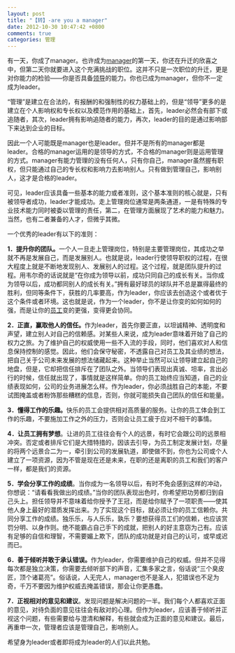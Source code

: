```yaml
---
layout: post
title: "【转】-are you a manager"
date: 2012-10-30 10:47:42 +0800
comments: true
categories: 管理
---
```

<p class="edui-filter-align-left"><span>有一天，你成了manager。也许成为<a href="http://www.ceconlinebbs.com/LT/%B9%DC%C0%ED%D5%DF.HTM" target="_blank"><span>manager</span></a>的第一天，你还在升迁的欣喜之中，但第二天你就要进入这个充满挑战的职位。这并不只是一次职位的升迁，更是对你能力的检验——你是否具备<a href="http://www.ceconlinebbs.com/LT/%C1%EC%B5%BC.HTM" target="_blank"><span>领导</span></a>的能力。你也已成为manager，但你不一定成为leader。</span></p><p class="edui-filter-align-left"><span>“管理”是建立在合法的，有报酬的和强制性的权力基础上的，但是“领导”更多的是建立在个人影响权和专长权以及模范作用的基础上，首先，leader必然会有部下或追随者，其次，leader拥有影响追随者的能力，再次，leader的目的是通过影响部下来达到企业的目标。</span></p><p class="edui-filter-align-left"><span>因此一个人可能既是manager也是leader。但并不是所有的manager都是leader。合格的manager运用的是领导的方式，不合格的manager则是运用管理的方式。manager有能力管理的没有任何人，只有你自己，manager虽然握有职权，但只能通过自己的专长权和影响力去影响别人。只有做到管理自己，影响别人，这才是合格的leader。</span></p><p class="edui-filter-align-left"><span>可见，leader应该具备一些基本的能力或者准则，这个基本准则的核心就是，只有被领导者成功，leader才能成功。走上管理岗位通常是两条通道，一是有特殊的专业技术能力同时被委以管理的责任，第二，在管理方面展现了艺术的能力和魅力。当然，也有二者兼备的人才，但微乎其微。</span></p><p class="edui-filter-align-left"><span>一个优秀的leader有以下的准则：</span></p><p class="edui-filter-align-left"><strong><span>1</span></strong><strong><span>．提升你的团队。</span></strong><span>一个人一旦走上管理岗位，特别是主要管理岗位，其成功之举就不再是发展自己，而是发展别人。也就是说，leader行使领导职权的过程，在很大程度上就是不断地发现别人、发展别人的过程。这个过程，就是团队提升的过程。用韦尔奇的话说就是“在你成为领导以前，成功只同自己的成长有关。当你成为领导以后，成功都同别人的成长有关。”拥有最好球员的球队并不总是赢得最终的胜利，但同等条件下，获胜的几率要高，作为leader，你应该去创造这个或者优于这个条件或者环境。这也就是说，作为一个leader，你不是让你变的如何如何的强，而是让你的<a href="http://www.ceconlinebbs.com/LT/%D4%B1%B9%A4.HTM" target="_blank"><span>员工</span></a>变的更强，变得更会协同。</span></p><p class="edui-filter-align-left"><strong><span>2</span></strong><strong><span>．正直，赢取他人的信任。</span></strong><span>作为leader，首先你要正直，以坦诚精神、透明度和声望，建立别人对自己的信赖感。对某些人来说，成为leader意味着开始了自己的权力之旅。为了维护自己的权威使用一些不入流的手段，同时，他们喜欢对人和信息保持控制的感觉。因此，他们会保守秘密，不透露自己对员工及其业绩的想法，把自己关于公司未来发展的想法储藏起来。这种举止当然可以让领导建立起自己的地盘，但是，它却把信任排斥在了团队之外。当领导们表现出真诚、坦率，言出必行的时候，信任就出现了，事情就是这样简单。你的员工始终应当知道，自己的业绩表现如何，公司的业务进展怎么样。作为leader，你必须战胜自己的本能，不要试图掩盖或者粉饰那些糟糕的信息，否则，你就可能损失自己团队的信任和能量。</span></p><p class="edui-filter-align-left"><strong><span>3</span></strong><strong><span>．懂得工作的乐趣。</span></strong><span>快乐的员工会提供相对高质量的服务。让你的员工体会到工作的乐趣，不要施加工作之外的压力，否则会让员工疲于应对不相干的事情。</span></p><p class="edui-filter-align-left"><strong><span>4</span></strong><strong><span>．让员工拥有梦想</span></strong><span>。让进的员工往往会有个人的远景，有时它会跟公司的远景相冲突。否定或者排斥它们是大措特措的，因该去引导，为员工制定发展计划，尽量的将两个远景合二为一，牵引到公司的发展轨道，即使做不到，你也为公司或个人建立了一项资源，因为不管是现在还是未来，在职的还是离职的员工和我们的客户一样，都是我们的资源。</span></p><p class="edui-filter-align-left"><strong><span>5</span></strong><strong><span>．学会分享工作的成绩</span></strong><span>。当你成为一名领导以后，有时不免会感到这样的冲动，你想说：“请看看我做出的成绩。”当你的团队表现出色时，你希望把功劳都归到自己头上。担任领导并不意味着给你授予了王冠，而是给你赋予了一项职责——使其他人身上最好的潜质发挥出来。为了实现这个目标，就必须让你的员工信赖你。共同分享工作的成绩。独乐乐，与人乐乐，孰乐？要想获得员工们的信赖，也应该赏罚分明、以身作则。绝不能霸占自己手下的成就，把别人的好主意窃为己有。应该有足够的自信和理智，不需要媚上欺下，团队的成功就是对自己的认可，或早或迟而已。</span></p><p class="edui-filter-align-left"><strong><span>6</span></strong><strong><span>．善于倾听并敢于承认错误。</span></strong><span>作为leader，你需要维护自己的权威。但并不见得每次都是独立决策，你需要去倾听部下的声音，汇集多家之言，俗话说“三个臭皮匠，顶个诸葛亮”。俗话说，人无完人，manager也不是圣人，犯错误也不足为奇，千万不要因为维护权威去掩盖错误，那会让你更愚蠢。</span></p><p class="edui-filter-align-left"><strong><span>7</span></strong><strong><span>．正视相对的意见和建议</span></strong><span>。发现问题是解决问题的一半。我们每个人都喜欢正面的意见，对待负面的意见往往会有敌对的心理。但作为leader，应该善于倾听并正视这个问题，有些需要给与澄清和解释，有些就会成为正面的意见和建议。最后，再重申一次，管理者应该是管理自己，影响别人。</span></p><p class="edui-filter-align-left"><span>希望身为leader或者即将成为leader的人们以此共勉。</span></p>
